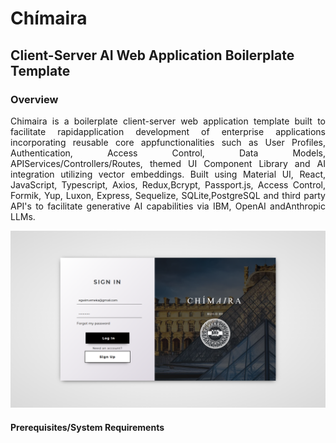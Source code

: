 # Chímaira
## Client-Server AI Web Application Boilerplate Template

### Overview
<p align="justify">Chimaira is a boilerplate client-server web application template built to facilitate rapidapplication development of enterprise applications incorporating reusable core appfunctionalities such as User Profiles, Authentication, Access Control, Data Models, APIServices/Controllers/Routes, themed UI Component Library and AI integration utilizing vector embeddings. Built using Material UI, React, JavaScript, Typescript, Axios, Redux,Bcrypt, Passport.js, Access Control, Formik, Yup, Luxon, Express, Sequelize, SQLite,PostgreSQL and third party API's to facilitate generative AI capabilities via IBM, OpenAI andAnthropic LLMs.</p>

![alt text](/illiad/authenticationscreenshot.png)

#### Prerequisites/System Requirements


